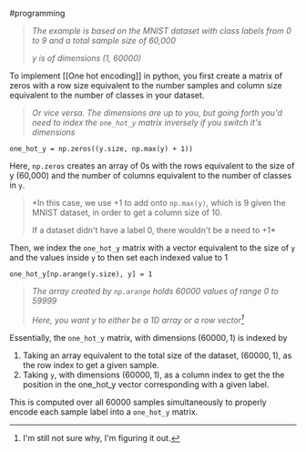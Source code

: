 #programming

>*The example is based on the MNIST dataset with class labels from 0 to 9 and a total sample size of 60,000*
>
>*y is of dimensions (1, 60000)*

To implement [[One hot encoding]] in python, you first create a matrix of zeros with a row size equivalent to the number samples and column size equivalent to the number of classes in your dataset.

>*Or vice versa. The dimensions are up to you, but going forth you'd need to index the `one_hot_y` matrix inversely if you switch it's dimensions*

```
one_hot_y = np.zeros((y.size, np.max(y) + 1))
```

Here, `np.zeros` creates an array of 0s with the rows equivalent to the size of y (60,000) and the number of columns equivalent to the number of classes in `y`.

>*In this case, we use +1 to add onto `np.max(y)`, which is 9 given the MNIST dataset, in order to get a column size of 10. 
>
>If a dataset didn't have a label 0, there wouldn't be a need to +1*

Then, we index the `one_hot_y` matrix with a vector equivalent to the size of `y` and the values inside `y` to then set each indexed value to $1$

```
one_hot_y[np.arange(y.size), y] = 1
```

>*The array created by `np.arange` holds 60000 values of range 0 to 59999*
>
>*Here, you want y to either be a 1D array or a row vector[^1]*

Essentially, the `one_hot_y` matrix, with dimensions $(60000, 1)$ is indexed by 

1. Taking an array equivalent to the total size of the dataset, $(60000, 1)$, as the row index to get a given sample.
2. Taking `y`, with dimensions $(60000, 1)$, as a column index to get the the position in the one_hot_y vector corresponding with a given label.

This is computed over all 60000 samples simultaneously to properly encode each sample label into a `one_hot_y` matrix.

[^1]: I'm still not sure why, I'm figuring it out.